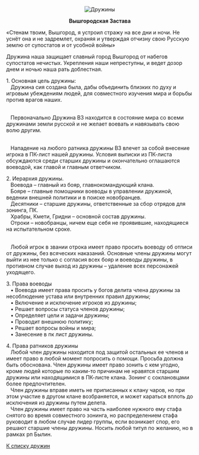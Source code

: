 &nbsp;

<p style='text-align: center'>
    <img src="/img/tit_druzhins.jpg" alt='Дружины' />
</p>

<center><b>Вышгородская Застава</b></center>

<p>«Стенам твоим, Вышгород, я устроил стражу на все дни и ночи. Не уснёт она и не задремлет, охраняя и утверждая отчизну свою Русскую землю от супостатов и от усобной войны»

<p>Дружина наша  защищает славный город Вышгород от набегов супостатов нечистых. Укрепления наши непреступны, и ведет дозор днем и ночью наша рать доблестная.

<p>1. Основная цель дружины:
<br>&nbsp;&nbsp;&nbsp;Дружина сия создана была, дабы объединить близких по духу и игровым убеждениям людей, для совместного изучения мира и борьбы против врагов наших.

<br>&nbsp;&nbsp;&nbsp;Первоначально Дружина ВЗ находится в состояние мира со всеми дружинами земли русской и не желает воевать и навязывать свою волю другим. 

<br>&nbsp;&nbsp;&nbsp;Нападение на любого ратника дружины ВЗ влечет за собой внесение игрока в ПК-лист нашей дружины. Условия выписки из ПК-листа обсуждаются среди старших дружины и окончательно оглашаются воеводой, как главой и главным ответчиком.

<p>2. Иерархия дружины.
<br>&nbsp;&nbsp;&nbsp;Воевода – главный из бояр, главнокомандующий клана.
<br>&nbsp;&nbsp;&nbsp;Бояре – главные помощники воеводы в управлении дружиной, ведении внешней политики и в поиске новобранцев.
<br>&nbsp;&nbsp;&nbsp;Десятники – старшие дружины, ответственные за сбор отрядов для зонинга, ПК.
<br>&nbsp;&nbsp;&nbsp;Храбры, Кмети, Гридни – основной состав дружины.
<br>&nbsp;&nbsp;&nbsp;Отроки – новобранцы, ничем еще себя не проявившие, находящиеся на испытательном сроке.

<br>&nbsp;&nbsp;&nbsp;Любой игрок в звании отрока имеет право просить воеводу об отписи от дружины, без всяческих наказаний. Основные члены дружины могут выйти из нее только с согласия всех бояр и воеводы дружины, в противном случае выход из дружины – удаление всех персонажей уходящего.

<p>3. Права воеводы
<br>&nbsp;&nbsp;&nbsp;• Воевода имеет права просить у богов делита члена дружины за несоблюдение устава или внутренних правил дружины;
<br>&nbsp;&nbsp;&nbsp;• Включение и исключение игроков из дружины;
<br>&nbsp;&nbsp;&nbsp;• Решает вопросы статуса членов дружины;
<br>&nbsp;&nbsp;&nbsp;• Определяет цели и задачи дружины;
<br>&nbsp;&nbsp;&nbsp;• Проводит внешнюю политику;
<br>&nbsp;&nbsp;&nbsp;• Решает вопросы войны и мира;
<br>&nbsp;&nbsp;&nbsp;• Занесение в пк лист дружины. 

<p>4. Права ратников дружины
<br>&nbsp;&nbsp;&nbsp;Любой член дружины находится под защитой остальных ее членов и имеет право в любой момент попросить о помощи. Просьба должна быть обоснована. Член дружины имеет право зонить с кем угодно, кроме людей которые по каким-то причинам не нравятся старшим дружины или находящимися в ПК-листе клана. Зонинг с соклановцами более предпочтителен. 
<br>&nbsp;&nbsp;&nbsp;Член дружины вправе иметь не приписанных к клану чаров, но при этом участие в другом клане возбраняется, и может караться вплоть до исключения из дружины путем делета. 
<br>&nbsp;&nbsp;&nbsp;Член дружины имеет право на часть наиболее нужного ему стафа снятого во время совместного зонинга, но распределением стафа руководит в любом случае лидер группы, если возникает спор, его решают старшие члены дружины. Носить любой титул по желанию, но в рамках рп Былин. 

<br/>
<p class='text-center'><a href='/clans/#list'>К списку дружин</a></p>
